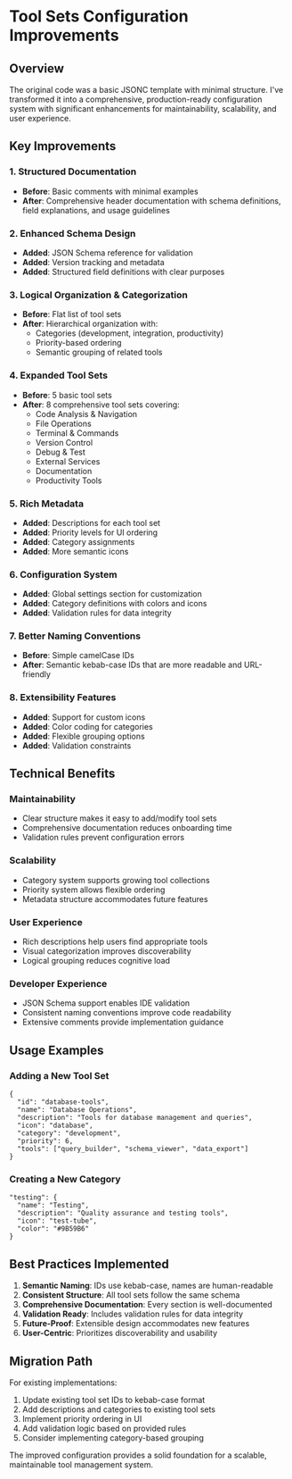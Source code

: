# Tool Sets Configuration Improvements

## Overview

The original code was a basic JSONC template with minimal structure. I've transformed it into a comprehensive, production-ready configuration system with significant enhancements for maintainability, scalability, and user experience.

## Key Improvements

### 1. **Structured Documentation**
- **Before**: Basic comments with minimal examples
- **After**: Comprehensive header documentation with schema definitions, field explanations, and usage guidelines

### 2. **Enhanced Schema Design**
- **Added**: JSON Schema reference for validation
- **Added**: Version tracking and metadata
- **Added**: Structured field definitions with clear purposes

### 3. **Logical Organization & Categorization**
- **Before**: Flat list of tool sets
- **After**: Hierarchical organization with:
  - Categories (development, integration, productivity)
  - Priority-based ordering
  - Semantic grouping of related tools

### 4. **Expanded Tool Sets**
- **Before**: 5 basic tool sets
- **After**: 8 comprehensive tool sets covering:
  - Code Analysis & Navigation
  - File Operations
  - Terminal & Commands
  - Version Control
  - Debug & Test
  - External Services
  - Documentation
  - Productivity Tools

### 5. **Rich Metadata**
- **Added**: Descriptions for each tool set
- **Added**: Priority levels for UI ordering
- **Added**: Category assignments
- **Added**: More semantic icons

### 6. **Configuration System**
- **Added**: Global settings section for customization
- **Added**: Category definitions with colors and icons
- **Added**: Validation rules for data integrity

### 7. **Better Naming Conventions**
- **Before**: Simple camelCase IDs
- **After**: Semantic kebab-case IDs that are more readable and URL-friendly

### 8. **Extensibility Features**
- **Added**: Support for custom icons
- **Added**: Color coding for categories
- **Added**: Flexible grouping options
- **Added**: Validation constraints

## Technical Benefits

### Maintainability
- Clear structure makes it easy to add/modify tool sets
- Comprehensive documentation reduces onboarding time
- Validation rules prevent configuration errors

### Scalability
- Category system supports growing tool collections
- Priority system allows flexible ordering
- Metadata structure accommodates future features

### User Experience
- Rich descriptions help users find appropriate tools
- Visual categorization improves discoverability
- Logical grouping reduces cognitive load

### Developer Experience
- JSON Schema support enables IDE validation
- Consistent naming conventions improve code readability
- Extensive comments provide implementation guidance

## Usage Examples

### Adding a New Tool Set
```jsonc
{
  "id": "database-tools",
  "name": "Database Operations",
  "description": "Tools for database management and queries",
  "icon": "database",
  "category": "development",
  "priority": 6,
  "tools": ["query_builder", "schema_viewer", "data_export"]
}
```

### Creating a New Category
```jsonc
"testing": {
  "name": "Testing",
  "description": "Quality assurance and testing tools",
  "icon": "test-tube",
  "color": "#9B59B6"
}
```

## Best Practices Implemented

1. **Semantic Naming**: IDs use kebab-case, names are human-readable
2. **Consistent Structure**: All tool sets follow the same schema
3. **Comprehensive Documentation**: Every section is well-documented
4. **Validation Ready**: Includes validation rules for data integrity
5. **Future-Proof**: Extensible design accommodates new features
6. **User-Centric**: Prioritizes discoverability and usability

## Migration Path

For existing implementations:
1. Update existing tool set IDs to kebab-case format
2. Add descriptions and categories to existing tool sets
3. Implement priority ordering in UI
4. Add validation logic based on provided rules
5. Consider implementing category-based grouping

The improved configuration provides a solid foundation for a scalable, maintainable tool management system.
